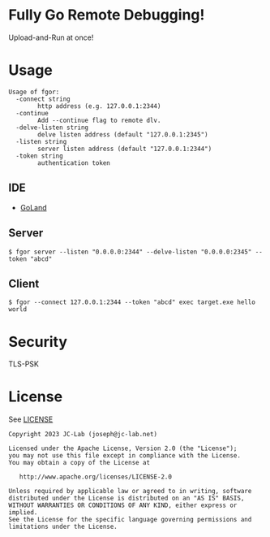 # Fully Go Remote Debugging!

Upload-and-Run at once!

# Usage

```text
Usage of fgor:
  -connect string
        http address (e.g. 127.0.0.1:2344)
  -continue
        Add --continue flag to remote dlv.
  -delve-listen string
        delve listen address (default "127.0.0.1:2345")
  -listen string
        server listen address (default "127.0.0.1:2344")
  -token string
        authentication token
```

## IDE

- [GoLand](./docs/GoLand.md)

## Server

```
$ fgor server --listen "0.0.0.0:2344" --delve-listen "0.0.0.0:2345" --token "abcd"
```

## Client

```
$ fgor --connect 127.0.0.1:2344 --token "abcd" exec target.exe hello world
```

# Security

TLS-PSK

# License 

See [LICENSE](./LICENSE)

```text
Copyright 2023 JC-Lab (joseph@jc-lab.net)

Licensed under the Apache License, Version 2.0 (the "License");
you may not use this file except in compliance with the License.
You may obtain a copy of the License at

   http://www.apache.org/licenses/LICENSE-2.0

Unless required by applicable law or agreed to in writing, software
distributed under the License is distributed on an "AS IS" BASIS,
WITHOUT WARRANTIES OR CONDITIONS OF ANY KIND, either express or implied.
See the License for the specific language governing permissions and
limitations under the License.
```